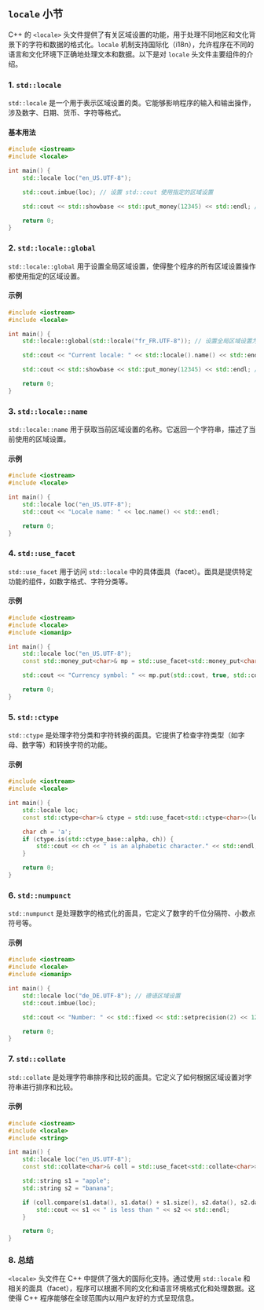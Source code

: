 ## `locale` 小节

C++ 的 `<locale>` 头文件提供了有关区域设置的功能，用于处理不同地区和文化背景下的字符和数据的格式化。`locale` 机制支持国际化（i18n），允许程序在不同的语言和文化环境下正确地处理文本和数据。以下是对 `locale` 头文件主要组件的介绍。

### 1. **`std::locale`**

`std::locale` 是一个用于表示区域设置的类。它能够影响程序的输入和输出操作，涉及数字、日期、货币、字符等格式。

#### **基本用法**

```cpp
#include <iostream>
#include <locale>

int main() {
    std::locale loc("en_US.UTF-8");

    std::cout.imbue(loc); // 设置 std::cout 使用指定的区域设置

    std::cout << std::showbase << std::put_money(12345) << std::endl; // 输出货币格式的数值

    return 0;
}
```

### 2. **`std::locale::global`**

`std::locale::global` 用于设置全局区域设置，使得整个程序的所有区域设置操作都使用指定的区域设置。

#### **示例**

```cpp
#include <iostream>
#include <locale>

int main() {
    std::locale::global(std::locale("fr_FR.UTF-8")); // 设置全局区域设置为法语

    std::cout << "Current locale: " << std::locale().name() << std::endl;

    std::cout << std::showbase << std::put_money(12345) << std::endl; // 输出货币格式的数值

    return 0;
}
```

### 3. **`std::locale::name`**

`std::locale::name` 用于获取当前区域设置的名称。它返回一个字符串，描述了当前使用的区域设置。

#### **示例**

```cpp
#include <iostream>
#include <locale>

int main() {
    std::locale loc("en_US.UTF-8");
    std::cout << "Locale name: " << loc.name() << std::endl;

    return 0;
}
```

### 4. **`std::use_facet`**

`std::use_facet` 用于访问 `std::locale` 中的具体面具（facet）。面具是提供特定功能的组件，如数字格式、字符分类等。

#### **示例**

```cpp
#include <iostream>
#include <locale>
#include <iomanip>

int main() {
    std::locale loc("en_US.UTF-8");
    const std::money_put<char>& mp = std::use_facet<std::money_put<char>>(loc);

    std::cout << "Currency symbol: " << mp.put(std::cout, true, std::cout, '$') << std::endl;

    return 0;
}
```

### 5. **`std::ctype`**

`std::ctype` 是处理字符分类和字符转换的面具。它提供了检查字符类型（如字母、数字等）和转换字符的功能。

#### **示例**

```cpp
#include <iostream>
#include <locale>

int main() {
    std::locale loc;
    const std::ctype<char>& ctype = std::use_facet<std::ctype<char>>(loc);

    char ch = 'a';
    if (ctype.is(std::ctype_base::alpha, ch)) {
        std::cout << ch << " is an alphabetic character." << std::endl;
    }

    return 0;
}
```

### 6. **`std::numpunct`**

`std::numpunct` 是处理数字的格式化的面具，它定义了数字的千位分隔符、小数点符号等。

#### **示例**

```cpp
#include <iostream>
#include <locale>
#include <iomanip>

int main() {
    std::locale loc("de_DE.UTF-8"); // 德语区域设置
    std::cout.imbue(loc);

    std::cout << "Number: " << std::fixed << std::setprecision(2) << 12345.67 << std::endl;

    return 0;
}
```

### 7. **`std::collate`**

`std::collate` 是处理字符串排序和比较的面具。它定义了如何根据区域设置对字符串进行排序和比较。

#### **示例**

```cpp
#include <iostream>
#include <locale>
#include <string>

int main() {
    std::locale loc("en_US.UTF-8");
    const std::collate<char>& coll = std::use_facet<std::collate<char>>(loc);

    std::string s1 = "apple";
    std::string s2 = "banana";

    if (coll.compare(s1.data(), s1.data() + s1.size(), s2.data(), s2.data() + s2.size()) < 0) {
        std::cout << s1 << " is less than " << s2 << std::endl;
    }

    return 0;
}
```

### 8. **总结**

`<locale>` 头文件在 C++ 中提供了强大的国际化支持。通过使用 `std::locale` 和相关的面具（facet），程序可以根据不同的文化和语言环境格式化和处理数据。这使得 C++ 程序能够在全球范围内以用户友好的方式呈现信息。